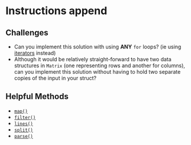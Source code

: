 # Instructions append

## Challenges

- Can you implement this solution with using **ANY** `for` loops? (ie using [iterators][iterators] instead)
- Although it would be relatively straight-forward to have two data structures in `Matrix` (one representing rows and another for columns), can you implement this solution without having to hold two separate copies of the input in your struct?

## Helpful Methods
- [`map()`][map]
- [`filter()`][filter]
- [`lines()`][lines]
- [`split()`][split]
- [`parse()`][parse]

[iterators]: https://doc.rust-lang.org/book/ch13-02-iterators.html
[map]: https://doc.rust-lang.org/std/iter/trait.Iterator.html#method.map
[filter]: https://doc.rust-lang.org/std/iter/trait.Iterator.html#method.filter
[lines]: https://doc.rust-lang.org/std/primitive.str.html#method.lines
[split]: https://doc.rust-lang.org/std/primitive.str.html#method.split
[parse]: https://doc.rust-lang.org/std/primitive.str.html#method.parse